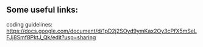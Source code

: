 ## Some useful links:

coding guidelines: https://docs.google.com/document/d/1pD2j2SOyd9ymKax2Oy3cPfX5mSeLFJj8Smf8PktJ_Qk/edit?usp=sharing
